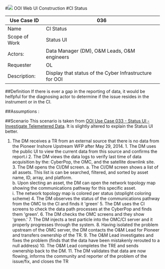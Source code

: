 #![](http://www.rpsgroup.com/images/2012-specific/RPSlogo.aspx) OOI Web UI Construction 
#CI Status

| Use Case ID | 036 |
| --- | --- |
| Name | CI Status |
| Scope of Work | Status UI |
| Actors: | Data Manager (DM), O&M Leads, O&M engineers |
| Requester | OL |
| Description: | Display that status of the Cyber Infrastructure for OOI |


##Definition
If there is ever a gap in the reporting of data, it would be helfpful for the diagnosing actor to determine if the issue resides in the instrument or in the CI. 

##Assumptions :


##Scenario
This scenario is taken from [OOI Use Case 033 - Status UI - Investigate Telemetered Data](OOI_Use_Case_033-Status_UI-Investigate_Telemetered_Data.md).  It is slightly altered to explain the Status UI better.
  1. The DM receives a TR from an external source that there is no data from the Pioneer Inshore Upstream WFP after May 29, 2014.
    1. The DM uses the public UI to view the current data from this source and confirms the report.i
    2. The DM views the data logs to verify last time of data acquisition by the: CyberPop, the OMC, and the satellite downlink site.
    3. The DM opens the CI/DM screen.
        a. The CI/DM screen shows a list of all assets.  This list is can be searched, filtered, and sorted by asset name, ID, array, and platform.  
        b. Upon slecting an asset, the DM can open the network topology map showing the communications pathway for this specific asset.  
            i. The network topology map is colored per status (stoplight coloring scheme)
    4. The DM observes the status of the communications pathway from the OMC to the CI and finds it 'green'
    5. The DM uses the CI screens to check the data path processes at the CyberPop and finds them 'green'.
    6. The DM checks the OMC screens and they show 'green.'
    7. The DM injects a test particle into the OMC/CI server and it properly progresses through the system. 
    8. Having isolated the problem upstream of the OMC server, the DM contacts the O&M Lead for Pioneer and transfers ownership of the TR.
    9. The O&M Lead investigates and fixes the problem (finds that the data have been mistakenly rerouted to a null address)
    10. The O&M Lead completes the TRE and sends ownership back to the DM.
    11. The DM validates that data are now flowing, informs the community and reporter of the problem of the issue/fix, and closes the TR

